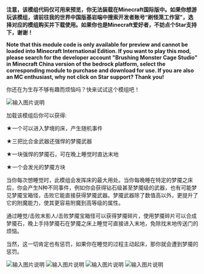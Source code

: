  **注意，该模组代码仅可用来预览，你无法装载在Minecraft国际版中。如果你想游玩该模组，请前往我的世界中国版基岩端中搜索开发者账号“刷怪笼工作室”，选择对应的模组购买并下载使用。如果你也是Minecraft爱好者，不妨点个Star支持下，谢谢！** 

**Note that this module code is only available for preview and cannot be loaded into Minecraft International Edition. If you want to play this mod, please search for the developer account "Brushing Monster Cage Studio" in Minecraft China version of the bedrock platform, select the corresponding module to purchase and download for use. If you are also an MC enthusiast, why not click on Star support? Thank you!**

你还在为生存不够有趣而烦恼吗？快来试试这个模组吧！

![输入图片说明](https://foruda.gitee.com/images/1690272845941098884/7a31a54a_11180561.png "bed5.png")

加载该模组后你可以获得:

★一个可以进入梦境的床，产生随机事件

★三把比合金武器还强悍的梦魇武器

★一块强悍的梦魇石，可在晚上睡觉时直达末地

★一个会发光的梦魇方块



当你每次想睡觉时，此模组会发挥床的最大用处。当你每晚睡在特定的梦魇之床后，你会产生N种不同事件，例如你会获得钻石级甚至梦魇级的武器，也有可能梦见梦魇宝箱怪，击败它能直接获得梦魇武器。梦魇武器除了数值高以外，更提升了它的附魔能力，使其更容易附魔到高等级的属性。

通过睡觉/击败末影人/击败梦魇宝箱怪可以获得梦魇碎片，使用梦魇碎片可以合成梦魇石，晚上手持梦魇石在梦魇之床上睡觉可直接进入末地，免除找末地传送门的烦恼。

当然，这一切肯定也有惩罚，如果你在睡觉的过程主动起床，那你就会遭到梦魇的惩罚。

![输入图片说明](https://foruda.gitee.com/images/1690272839419573061/8eccf7ba_11180561.png "bed6.png")
![输入图片说明](https://foruda.gitee.com/images/1690272857760504861/ac13c3a0_11180561.png "bed2.png")
![输入图片说明](https://foruda.gitee.com/images/1690272864559103766/f0a6a846_11180561.png "bed3.png")
![输入图片说明](https://foruda.gitee.com/images/1690272870720494917/1e011c06_11180561.png "bed4.png")
